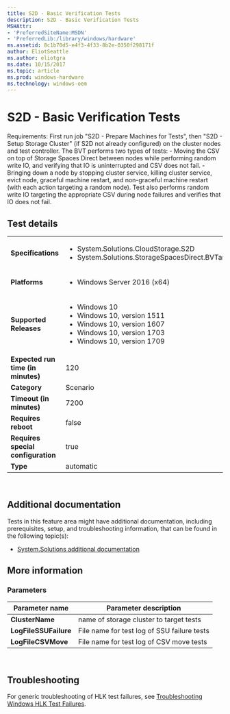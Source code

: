 ```yaml
---
title: S2D - Basic Verification Tests
description: S2D - Basic Verification Tests
MSHAttr:
- 'PreferredSiteName:MSDN'
- 'PreferredLib:/library/windows/hardware'
ms.assetid: 8c1b70d5-e4f3-4f33-8b2e-0350f298171f
author: EliotSeattle
ms.author: eliotgra
ms.date: 10/15/2017
ms.topic: article
ms.prod: windows-hardware
ms.technology: windows-oem
---
```


# <span id="p_hlk_test.68fd59d3-afe9-4a68-8c9d-ed2c69f6a070"></span>S2D - Basic Verification Tests


Requirements: First run job "S2D - Prepare Machines for Tests", then "S2D - Setup Storage Cluster" (if S2D not already configured) on the cluster nodes and test controller. The BVT performs two types of tests: - Moving the CSV on top of Storage Spaces Direct between nodes while performing random write IO, and verifying that IO is uninterrupted and CSV does not fail. - Bringing down a node by stopping cluster service, killing cluster service, evict node, graceful machine restart, and non-graceful machine restart (with each action targeting a random node). Test also performs random write IO targeting the appropriate CSV during node failures and verifies that IO does not fail.

## Test details
|||
|---|---|
| **Specifications**  | <ul><li>System.Solutions.CloudStorage.S2D</li><li>System.Solutions.StorageSpacesDirect.BVTandStress</li></ul> |  
| **Platforms**   | <ul><li>Windows Server 2016 (x64)</li></ul> |
| **Supported Releases** | <ul><li>Windows 10</li><li>Windows 10, version 1511</li><li>Windows 10, version 1607</li><li>Windows 10, version 1703</li><li>Windows 10, version 1709</li></ul> |
|**Expected run time (in minutes)**| 120 |
|**Category**| Scenario |
|**Timeout (in minutes)**| 7200 |
|**Requires reboot**| false |
|**Requires special configuration**| true |
|**Type**| automatic |

 

## <span id="Additional_documentation"></span><span id="additional_documentation"></span><span id="ADDITIONAL_DOCUMENTATION"></span>Additional documentation


Tests in this feature area might have additional documentation, including prerequisites, setup, and troubleshooting information, that can be found in the following topic(s):

-   [System.Solutions additional documentation](system-solutions-additional-documentation.md)

## <span id="More_information"></span><span id="more_information"></span><span id="MORE_INFORMATION"></span>More information


### <span id="Parameters"></span><span id="parameters"></span><span id="PARAMETERS"></span>Parameters

| Parameter name        | Parameter description                       |
|-----------------------|---------------------------------------------|
| **ClusterName**       | name of storage cluster to target tests     |
| **LogFileSSUFailure** | File name for test log of SSU failure tests |
| **LogFileCSVMove**    | File name for test log of CSV move tests    |

 

## <span id="Troubleshooting"></span><span id="troubleshooting"></span><span id="TROUBLESHOOTING"></span>Troubleshooting


For generic troubleshooting of HLK test failures, see [Troubleshooting Windows HLK Test Failures](..\user\troubleshooting-windows-hlk-test-failures.md).

 

 






